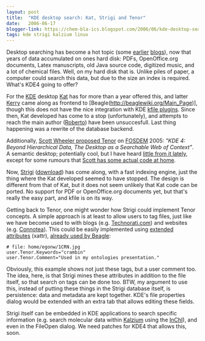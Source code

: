 ```yaml
---
layout: post
title:  "KDE desktop search: Kat, Strigi and Tenor"
date:   2006-06-17
blogger-link: https://chem-bla-ics.blogspot.com/2006/06/kde-desktop-search-kat-strigi-and.html
tags: kde strigi kalzium linux
---
```


Desktop searching has become a hot topic (some [earlier](http://chem-bla-ics.blogspot.com/2006/05/molecular-indexing-on-kde-and-osx.html)
[blogs](http://chem-bla-ics.blogspot.com/2005/11/ubuntu-dapper-will-include-chemistry.html)), now that years of data accumulated on ones
hard disk: PDFs, OpenOffice.org documents, Latex manuscripts, old Java source code, digitized music, and a lot of chemical files. Well,
on my hard disk that is. Unlike piles of paper, a computer could search this data, but due to the size an index is required. What's KDE4
going to offer?

For the [KDE](http://www.kde.org/) desktop [Kat](http://kat.mandriva.com/) has for more than a year offered this, and latter
[Kerry](http://www.kde-apps.org/content/show.php?content=36832) came along as frontend to [Beagle(http://beaglewiki.org/Main_Page)],
though this does not have the nice integration with KDE [kfile plugins](http://developer.kde.org/documentation/tutorials/kfile-plugin/t1.html).
Since then, Kat developed has come to a stop (unfortunately), and attempts to reach the main author
([Roberto](mailto:roberto.cappuccio@gmail.com)) have been unsuccesfull. Last thing happening was a rewrite of the database backend.

Additionally, [Scott Wheeler proposed Tenor](http://dot.kde.org/1109163846/) on [FOSDEM](http://www.fosdem.org/) 2005:
*"KDE 4: Beyond Hierarchical Data, The Desktop as a Searchable Web of Context"*. A semantic desktop; potentially cool, but I have heard
[little from it lately](http://www.kdedevelopers.org/blog/72?from=10), except for some rumours that
[Scott has some actual code at home](http://mail.kde.org/pipermail/klink/2006-April/000133.html).

Now, [Strigi](http://www.vandenoever.info/software/strigi/) ([download](http://www.kde-look.org/content/show.php?content=40889)) has come along,
with a fast indexing engine, just the thing where the Kat developed seemed to have stopped. The design is different from that of Kat, but it
does not seem unlikely that Kat code can be ported. No support for PDF or OpenOffice.org documents yet, but that's really the easy part, and
kfile is on its way.

Getting back to Tenor, one might wonder how Strigi could implement Tenor concepts. A simple approach is at least to allow users to tag files,
just like we have become used to with blogs (e.g. [Technorati.com](http://www.technorati.com/)) and websites (e.g.
[Connotea](http://www.connotea.org/)). This could be easily implemented using [extended attributes](http://wiki.linuxquestions.org/wiki/Extended_attributes)
(xattr), [already used by Beagle](http://chem-bla-ics.blogspot.com/2006/05/molecular-indexing-on-kde-and-osx.html):

```
# file: home/egonw/1CRN.jpg
user.Tenor.Keywords="crambin"
user.Tenor.Comment="Used in my ontologies presentation."
```

Obviously, this example shows not just these tags, but a user comment too. The idea, here, is that Strigi mines these attributes in
addition to the file itself, so that search on tags can be done too. BTW, my argument to use this, instead of putting these things
in the Strigi database itself, is persistence: data and metadata are kept together. KDE's file properties dialog would be extended
with an extra tab that allows editing these fields.

Strigi itself can be embedded in KDE applications to search specific information (e.g. search molecular data within
[Kalzium](http://cniehaus.livejournal.com/23010.html) using the [InChI](http://www.iupac.org/inchi/)), and even in the FileOpen dialog.
We need patches for KDE4 that allows this, soon.
